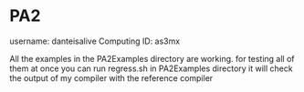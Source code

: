 # PA2
username: danteisalive
Computing ID: as3mx

All the examples in the PA2Examples directory are working.
for testing all of them at once you can run regress.sh in PA2Examples directory
it will check the output of my compiler with the reference compiler
